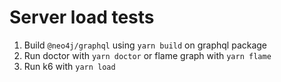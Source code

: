 # Server load tests

1. Build `@neo4j/graphql` using `yarn build` on graphql package
2. Run doctor with `yarn doctor` or flame graph with `yarn flame`
3. Run k6 with `yarn load`
